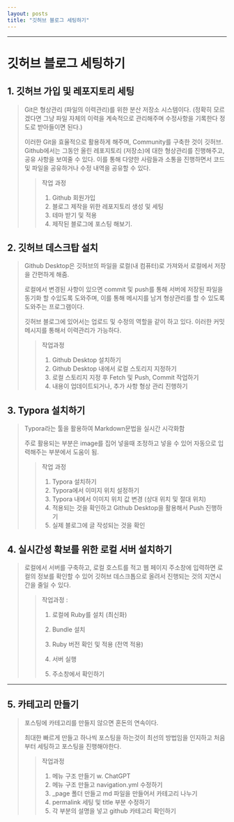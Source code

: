 ```yaml
---
layout: posts
title: "깃허브 블로그 세팅하기"
---
```


---

# 깃허브 블로그 세팅하기

## 1. 깃허브 가입 및 레포지토리 세팅

> Git은 형상관리 (파일의 이력관리)를 위한 분산 저장소 시스템이다. (정확히 모르겠다면 그냥 파일 자체의 이력을 계속적으로 관리해주며 수정사항을 기록한다 정도로 받아들이면 된다.)
>
> 이러한 Git을 효율적으로 활용하게 해주며, Community를 구축한 것이 깃허브. Github에서는 그동안 올린 레포지토리 (저장소)에 대한 형상관리를 진행해주고, 공유 사항을 보여줄 수 있다. 이를 통해 다양한 사람들과 소통을 진행하면서 코드 및 파일을 공유하거나 수정 내역을 공유할 수 있다.
>
> > 작업 과정
> >
> > 1. Github 회원가입
> > 2. 블로그 제작을 위한 레포지토리 생성 및 세팅
> > 3. 테마 받기 및 적용
> > 4. 제작된 블로그에 포스팅 해보기.

## 2. 깃허브 데스크탑 설치

> Github Desktop은 깃허브의 파일을 로컬(내 컴퓨터)로 가져와서 로컬에서 저장을 간편하게 해줌.
>
> 로컬에서 변경된 사항이 있으면 commit 및 push를 통해 서버에 저장된 파일을 동기화 할 수있도록 도와주며, 이를 통해 메시지를 남겨 형상관리를 할 수 있도록 도와주는 프로그램이다.
>
> 깃허브 블로그에 있어서는 업로드 및 수정의 역할을 같이 하고 있다. 이러한 커밋 메시지를 통해서 이력관리가 가능하다.
>
> > 작업과정
> >
> > 1. Github Desktop 설치하기
> > 2. Github Desktop 내에서 로컬 스토리지 지정하기
> > 3. 로컬 스토리지 지정 후 Fetch 및 Push, Commit 작업하기
> > 4. 내용이 업데이트되거나, 추가 사항 형상 관리 진행하기

## 3. Typora 설치하기

> Typora라는 툴을 활용하여 Markdown문법을 실시간 시각화함
>
> 주로 활용되는 부분은 image를 집어 넣을때 조정하고 넣을 수 있어 자동으로 입력해주는 부분에서 도움이 됨.
>
> > 작업 과정
> >
> > 1. Typora 설치하기
> > 2. Typora에서 이미지 위치 설정하기
> > 3. Typora 내에서 이미지 위치 값 변경 (상대 위치 및 절대 위치)
> > 4. 적용되는 것을 확인하고 Github Desktop을 활용해서 Push 진행하기
> > 5. 실제 블로그에 글 작성되는 것을 확인

## 4. 실시간성 확보를 위한 로컬 서버 설치하기

> 로컬에서 서버를 구축하고, 로컬 호스트를 적고 웹 페이지 주소창에 입력하면 로컬의 정보를 확인할 수 있어 깃허브 데스크톱으로 올려서 진행되는 것의 지연시간을 줄일 수 있다.
>
> > 작업과정 : 
> >
> > 1. 로컬에 Ruby를 설치 (최신화)
> >
> > 2. Bundle 설치
> > 3. Ruby 버전 확인 및 적용 (전역 적용)
> > 4. 서버 실행
> > 5. 주소창에서 확인하기

---

## 5. 카테고리 만들기

> 포스팅에 카테고리를 만들지 않으면 혼돈의 연속이다.
>
> 최대한 빠르게 만들고 하나씩 포스팅을 하는것이 최선의 방법임을 인지하고 처음부터 세팅하고 포스팅을 진행해야한다.
>
> > 작업과정
> >
> > 1. 메뉴 구조 만들기 w. ChatGPT
> > 1. 메뉴 구조 만들고 navigation.yml 수정하기
> > 1. _page 폴더 만들고 md 파일을 만들어서 카테고리 나누기
> > 1. permalink 세팅 및 title 부분 수정하기
> > 1. 각 부분의 설명을 넣고 github 카테고리 확인하기


